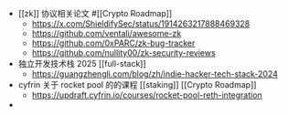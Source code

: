 - [[zk]] 协议相关论文 #[[Crypto Roadmap]]
	- https://x.com/ShieldifySec/status/1914263217888469328
	- https://github.com/ventali/awesome-zk
	- https://github.com/0xPARC/zk-bug-tracker
	- https://github.com/nullity00/zk-security-reviews
- 独立开发技术栈 2025 [[full-stack]]
	- https://guangzhengli.com/blog/zh/indie-hacker-tech-stack-2024
- cyfrin 关于 rocket pool 的的课程 [[staking]] [[Crypto Roadmap]]
	- https://updraft.cyfrin.io/courses/rocket-pool-reth-integration
-
